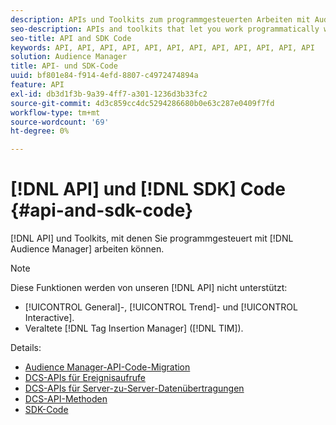 ```yaml
---
description: APIs und Toolkits zum programmgesteuerten Arbeiten mit Audience Manager.
seo-description: APIs and toolkits that let you work programmatically with Audience Manager.
seo-title: API and SDK Code
keywords: API, API, API, API, API, API, API, API, API, API, API, API
solution: Audience Manager
title: API- und SDK-Code
uuid: bf801e84-f914-4efd-8807-c4972474894a
feature: API
exl-id: db3d1f3b-9a39-4ff7-a301-1236d3b33fc2
source-git-commit: 4d3c859cc4dc5294286680b0e63c287e0409f7fd
workflow-type: tm+mt
source-wordcount: '69'
ht-degree: 0%

---
```


# [!DNL API] und [!DNL SDK] Code {#api-and-sdk-code}

[!DNL API] und Toolkits, mit denen Sie programmgesteuert mit [!DNL Audience Manager] arbeiten können.

>[!NOTE]
>
>Diese Funktionen werden von unseren [!DNL API] nicht unterstützt:
>
>* [!UICONTROL General]-, [!UICONTROL Trend]- und [!UICONTROL Interactive].
>* Veraltete [!DNL Tag Insertion Manager] ([!DNL TIM]).

Details:

* [Audience Manager-API-Code-Migration](api-swagger-migration.md)
* [DCS-APIs für Ereignisaufrufe](dcs-intro/dcs-event-calls/dcs-event-calls.md)
* [DCS-APIs für Server-zu-Server-Datenübertragungen](dcs-intro/dcs-s2s/dcs-s2s.md)
* [DCS-API-Methoden](dcs-intro/dcs-api-reference/dcs-api-methods.md)
* [SDK-Code](/help/using/api/aam-sdk.md)
